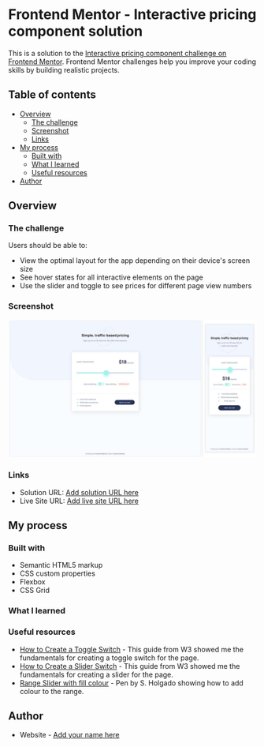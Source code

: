 # Frontend Mentor - Interactive pricing component solution

This is a solution to the [Interactive pricing component challenge on Frontend Mentor](https://www.frontendmentor.io/challenges/interactive-pricing-component-t0m8PIyY8). Frontend Mentor challenges help you improve your coding skills by building realistic projects. 

## Table of contents

- [Overview](#overview)
  - [The challenge](#the-challenge)
  - [Screenshot](#screenshot)
  - [Links](#links)
- [My process](#my-process)
  - [Built with](#built-with)
  - [What I learned](#what-i-learned)
  - [Useful resources](#useful-resources)
- [Author](#author)

## Overview

### The challenge

Users should be able to:

- View the optimal layout for the app depending on their device's screen size
- See hover states for all interactive elements on the page
- Use the slider and toggle to see prices for different page view numbers

### Screenshot

![](./screenshot.jpg)

### Links

- Solution URL: [Add solution URL here](https://your-solution-url.com)
- Live Site URL: [Add live site URL here](https://your-live-site-url.com)

## My process

### Built with

- Semantic HTML5 markup
- CSS custom properties
- Flexbox
- CSS Grid

### What I learned



### Useful resources

- [How to Create a Toggle Switch](https://www.w3schools.com/howto/howto_css_switch.asp) - This guide from W3 showed me the fundamentals for creating a toggle switch for the page.
- [How to Create a Slider Switch](https://www.w3schools.com/howto/howto_js_rangeslider.asp) - This guide from W3 showed me the fundamentals for creating a slider for the page.
- [Range Slider with fill colour](https://codepen.io/steveholgado/pen/OEpGXq) - Pen by S. Holgado showing how to add colour to the range.

## Author

- Website - [Add your name here](https://www.your-site.com)

